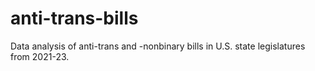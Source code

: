 # anti-trans-bills
Data analysis of anti-trans and -nonbinary bills in U.S. state legislatures from 2021-23.
